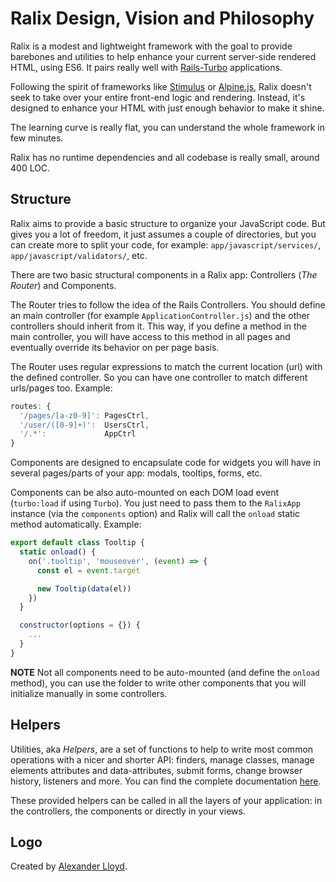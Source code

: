 # Ralix Design, Vision and Philosophy

Ralix is a modest and lightweight framework with the goal to provide barebones and utilities to help enhance your current server-side rendered HTML, using ES6. It pairs really well with [Rails-Turbo](RAILS_INTEGRATION.md) applications.

Following the spirit of frameworks like [Stimulus](https://github.com/stimulusjs/stimulus) or [Alpine.js](https://github.com/alpinejs/alpine), Ralix doesn't seek to take over your entire front-end logic and rendering. Instead, it's designed to enhance your HTML with just enough behavior to make it shine.

The learning curve is really flat, you can understand the whole framework in few minutes.

Ralix has no runtime dependencies and all codebase is really small, around 400 LOC.

## Structure

Ralix aims to provide a basic structure to organize your JavaScript code. But gives you a lot of freedom, it just assumes a couple of directories, but you can create more to split your code, for example: `app/javascript/services/`, `app/javascript/validators/`, etc.

There are two basic structural components in a Ralix app: Controllers (_The Router_) and Components.

The Router tries to follow the idea of the Rails Controllers. You should define an main controller (for example `ApplicationController.js`) and the other controllers should inherit from it. This way, if you define a method in the main controller, you will have access to this method in all pages and eventually override its behavior on per page basis.

The Router uses regular expressions to match the current location (url) with the defined controller. So you can have one controller to match different urls/pages too. Example:

```js
routes: {
  '/pages/[a-z0-9]': PagesCtrl,
  '/user/([0-9]+)':  UsersCtrl,
  '/.*':             AppCtrl
}
```

Components are designed to encapsulate code for widgets you will have in several pages/parts of your app: modals, tooltips, forms, etc.

Components can be also auto-mounted on each DOM load event (`turbo:load` if using `Turbo`). You just need to pass them to the `RalixApp` instance (via the `components` option) and Ralix will call the `onload` static method automatically. Example:

```js
export default class Tooltip {
  static onload() {
    on('.tooltip', 'mouseover', (event) => {
      const el = event.target

      new Tooltip(data(el))
    })
  }

  constructor(options = {}) {
    ...
  }
}
```

**NOTE** Not all components need to be auto-mounted (and define the `onload` method), you can use the folder to write other components that you will initialize manually in some controllers.

## Helpers

Utilities, aka _Helpers_, are a set of functions to help to write most common operations with a nicer and shorter API: finders, manage classes, manage elements attributes and data-attributes, submit forms, change browser history, listeners and more. You can find the complete documentation [here](HELPERS_API.md).

These provided helpers can be called in all the layers of your application: in the controllers, the components or directly in your views.

## Logo

Created by [Alexander Lloyd](https://www.alexanderlloyd.info).
